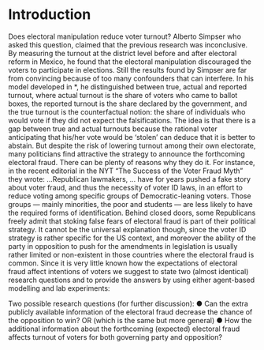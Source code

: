 # Introduction
Does electoral manipulation reduce voter turnout? Alberto Simpser who asked this question, claimed that the previous research was inconclusive. By measuring the turnout at the district level before and after electoral reform in Mexico, he found that the electoral manipulation discouraged the voters to participate in elections. Still the results found by Simpser are far from convincing because of too many confounders that can interfere. In his model developed in *, he distinguished between true, actual and reported turnout, where actual turnout is the share of voters who came to ballot boxes, the reported turnout is the share declared by the government, and the true turnout is the counterfactual notion: the share of individuals who would vote if they did not expect the falsifications.
The idea is that there is a gap between true and actual turnouts because the rational voter anticipating that his/her vote would be ‘stolen’ can deduce that it is better to abstain. But despite the risk of lowering turnout among their own electorate, many politicians find attractive the strategy to announce the forthcoming electoral fraud. There can be plenty of reasons why they do it. For instance, in the recent editorial in the NYT “The Success of the Voter Fraud Myth” they wrote:
...Republican lawmakers, ... have for years pushed a fake story about voter fraud, and thus the necessity of voter ID laws, in an effort to reduce voting among specific groups of Democratic-leaning voters. Those groups — mainly minorities, the poor and students — are less likely to have the required forms of identification. Behind closed doors, some Republicans freely admit that stoking false fears of electoral fraud is part of their political strategy.
It cannot be the universal explanation though, since the voter ID strategy is rather specific for the US context, and moreover the ability of the party in opposition to push for the amendments in legislation is usually rather limited or non-existent in those countries where the electoral fraud is common. 
Since it is very little known how the expectations of electoral fraud affect intentions of voters we suggest to state two (almost identical) research questions and to provide the answers by using either agent-based modelling and lab experiments:

Two possible research questions (for further discussion):
●	Can the extra publicly available information of the electoral fraud decrease the chance of the opposition to win?
OR (which is the same but more general)
●	How the additional information about the forthcoming (expected) electoral fraud affects turnout of voters for both governing party and opposition?
